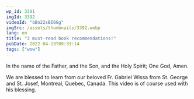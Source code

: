 ```yaml
---
wp_id: 3391
imgId: 3392
videoId: "bBn22sBI6Gg"
imgSrc: /assets/thumbnails/3392.webp
lang: en
title: "3 must-read book recommendations!"
pubDate: 2022-04-13T09:33:14
tags: ["wow"]
---
```


<p>In the name of the Father, and the Son, and the Holy Spirit; One God, Amen.</p>
<p>We are blessed to learn from our beloved Fr. Gabriel Wissa from St. George and St. Josef, Montreal, Quebec, Canada. This video is of course used with his blessing.</p>
